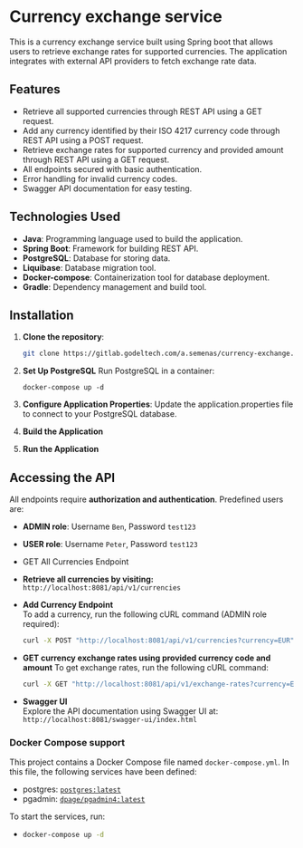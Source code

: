 # Currency exchange service

This is a currency exchange service built using Spring boot
that allows users to retrieve exchange rates for supported currencies.
The application integrates with external API providers to fetch exchange rate data.

## Features

- Retrieve all supported currencies through REST API using a GET request.
- Add any currency identified by their ISO 4217 currency code
  through REST API using a POST request.
- Retrieve exchange rates for supported currency and provided amount
  through REST API using a GET request.
- All endpoints secured with basic authentication.
- Error handling for invalid currency codes.
- Swagger API documentation for easy testing.

## Technologies Used

- **Java**: Programming language used to build the application.
- **Spring Boot**: Framework for building REST API.
- **PostgreSQL**: Database for storing data.
- **Liquibase**: Database migration tool.
- **Docker-compose**: Containerization tool for database deployment.
- **Gradle**: Dependency management and build tool.

## Installation

1. **Clone the repository**:
   ```bash
   git clone https://gitlab.godeltech.com/a.semenas/currency-exchange.git

2. **Set Up PostgreSQL**
Run PostgreSQL in a container:

    `docker-compose up -d`

3. **Configure Application Properties**:
   Update the application.properties file to connect to your PostgreSQL database.

4. **Build the Application**

5. **Run the Application**

## Accessing the API

All endpoints require **authorization and authentication**. Predefined users are:

- **ADMIN role**: Username `Ben`, Password `test123`
- **USER role**: Username `Peter`, Password `test123`

- GET All Currencies Endpoint

- **Retrieve all currencies by visiting:**  
  `http://localhost:8081/api/v1/currencies`

- **Add Currency Endpoint**  
  To add a currency, run the following cURL command (ADMIN role required):
  ```bash
  curl -X POST "http://localhost:8081/api/v1/currencies?currency=EUR" -u Ben:test123
  ```
- **GET currency exchange rates using provided currency code and amount**
  To get exchange rates, run the following cURL command:
  ```bash
  curl -X GET "http://localhost:8081/api/v1/exchange-rates?currency=EUR&amount=1.0" -u Peter:test123
  ```

- **Swagger UI**  
  Explore the API documentation using Swagger UI at:  
  `http://localhost:8081/swagger-ui/index.html`

### Docker Compose support

This project contains a Docker Compose file named `docker-compose.yml`.
In this file, the following services have been defined:

* postgres: [`postgres:latest`](https://hub.docker.com/_/postgres)
* pgadmin: [`dpage/pgadmin4:latest`](https://hub.docker.com/r/dpage/pgadmin4/)

To start the services, run:
- ```bash
  docker-compose up -d

